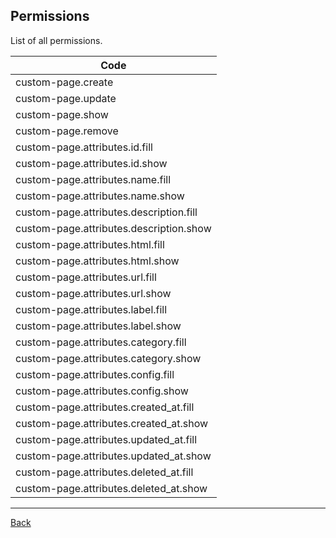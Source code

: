 ## Permissions

List of all permissions.

| Code                           |
|--------------------------------|
| custom-page.create |
| custom-page.update |
| custom-page.show |
| custom-page.remove |
| custom-page.attributes.id.fill |
| custom-page.attributes.id.show |
| custom-page.attributes.name.fill |
| custom-page.attributes.name.show |
| custom-page.attributes.description.fill |
| custom-page.attributes.description.show |
| custom-page.attributes.html.fill |
| custom-page.attributes.html.show |
| custom-page.attributes.url.fill |
| custom-page.attributes.url.show |
| custom-page.attributes.label.fill |
| custom-page.attributes.label.show |
| custom-page.attributes.category.fill |
| custom-page.attributes.category.show |
| custom-page.attributes.config.fill |
| custom-page.attributes.config.show |
| custom-page.attributes.created_at.fill |
| custom-page.attributes.created_at.show |
| custom-page.attributes.updated_at.fill |
| custom-page.attributes.updated_at.show |
| custom-page.attributes.deleted_at.fill |
| custom-page.attributes.deleted_at.show |

---
[Back](index.md)